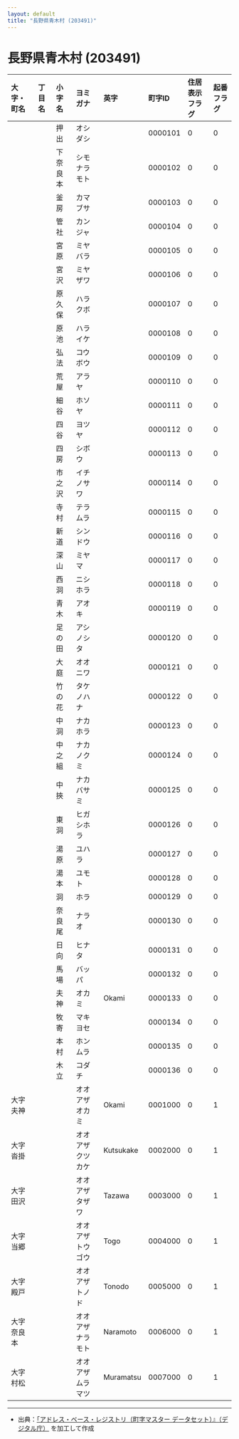 ```yaml
---
layout: default
title: "長野県青木村 (203491)"
---
```


# 長野県青木村 (203491)

| 大字・町名 | 丁目名 | 小字名 | ヨミガナ | 英字 | 町字ID | 住居表示フラグ | 起番フラグ |
|:---|:---|:---|:---|:---|:---|:---|:---|
|  |  | 押出 | オシダシ |  | 0000101 | 0 | 0 |
|  |  | 下奈良本 | シモナラモト |  | 0000102 | 0 | 0 |
|  |  | 釜房 | カマブサ |  | 0000103 | 0 | 0 |
|  |  | 管社 | カンジャ |  | 0000104 | 0 | 0 |
|  |  | 宮原 | ミヤバラ |  | 0000105 | 0 | 0 |
|  |  | 宮沢 | ミヤザワ |  | 0000106 | 0 | 0 |
|  |  | 原久保 | ハラクボ |  | 0000107 | 0 | 0 |
|  |  | 原池 | ハライケ |  | 0000108 | 0 | 0 |
|  |  | 弘法 | コウボウ |  | 0000109 | 0 | 0 |
|  |  | 荒屋 | アラヤ |  | 0000110 | 0 | 0 |
|  |  | 細谷 | ホソヤ |  | 0000111 | 0 | 0 |
|  |  | 四谷 | ヨツヤ |  | 0000112 | 0 | 0 |
|  |  | 四房 | シボウ |  | 0000113 | 0 | 0 |
|  |  | 市之沢 | イチノサワ |  | 0000114 | 0 | 0 |
|  |  | 寺村 | テラムラ |  | 0000115 | 0 | 0 |
|  |  | 新道 | シンドウ |  | 0000116 | 0 | 0 |
|  |  | 深山 | ミヤマ |  | 0000117 | 0 | 0 |
|  |  | 西洞 | ニシホラ |  | 0000118 | 0 | 0 |
|  |  | 青木 | アオキ |  | 0000119 | 0 | 0 |
|  |  | 足の田 | アシノシタ |  | 0000120 | 0 | 0 |
|  |  | 大庭 | オオニワ |  | 0000121 | 0 | 0 |
|  |  | 竹の花 | タケノハナ |  | 0000122 | 0 | 0 |
|  |  | 中洞 | ナカホラ |  | 0000123 | 0 | 0 |
|  |  | 中之組 | ナカノクミ |  | 0000124 | 0 | 0 |
|  |  | 中挾 | ナカバサミ |  | 0000125 | 0 | 0 |
|  |  | 東洞 | ヒガシホラ |  | 0000126 | 0 | 0 |
|  |  | 湯原 | ユハラ |  | 0000127 | 0 | 0 |
|  |  | 湯本 | ユモト |  | 0000128 | 0 | 0 |
|  |  | 洞 | ホラ |  | 0000129 | 0 | 0 |
|  |  | 奈良尾 | ナラオ |  | 0000130 | 0 | 0 |
|  |  | 日向 | ヒナタ |  | 0000131 | 0 | 0 |
|  |  | 馬場 | バッパ |  | 0000132 | 0 | 0 |
|  |  | 夫神 | オカミ | Okami | 0000133 | 0 | 0 |
|  |  | 牧寄 | マキヨセ |  | 0000134 | 0 | 0 |
|  |  | 本村 | ホンムラ |  | 0000135 | 0 | 0 |
|  |  | 木立 | コダチ |  | 0000136 | 0 | 0 |
| 大字夫神 |  |  | オオアザオカミ | Okami | 0001000 | 0 | 1 |
| 大字沓掛 |  |  | オオアザクツカケ | Kutsukake | 0002000 | 0 | 1 |
| 大字田沢 |  |  | オオアザタザワ | Tazawa | 0003000 | 0 | 1 |
| 大字当郷 |  |  | オオアザトウゴウ | Togo | 0004000 | 0 | 1 |
| 大字殿戸 |  |  | オオアザトノド | Tonodo | 0005000 | 0 | 1 |
| 大字奈良本 |  |  | オオアザナラモト | Naramoto | 0006000 | 0 | 1 |
| 大字村松 |  |  | オオアザムラマツ | Muramatsu | 0007000 | 0 | 1 |

---

- 出典：[「アドレス・ベース・レジストリ（町字マスター データセット）』（デジタル庁）](https://www.digital.go.jp/policies/base_registry_address/) を加工して作成